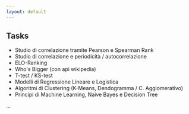 ```yaml
---
layout: default
---
```


## Tasks

- Studio di correlazione tramite Pearson e Spearman Rank
- Studio di correlazione e periodicità / autocorrelazione
- ELO-Ranking
- Who's Bigger (con api wikipedia)
- T-test / KS-test
- Modelli di Regressione Lineare e Logistica
- Algoritmi di Clustering (K-Means, Dendogramma / C. Agglomerativo)
- Principi di Machine Learning, Naive Bayes e Decision Tree

...
